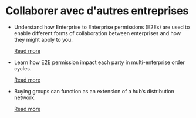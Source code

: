 # Collaborer avec d'autres entreprises

* Understand how Enterprise to Enterprise permissions \(E2Es\) are used to enable different forms of collaboration between enterprises and how they might apply to you.

  [Read more](e2e-permissions.md)

* Learn how E2E permission impact each party in multi-enterprise order cycles.

  [Read more](e2e-powers-in-multi-enterprise-ocs.md)

* Buying groups can function as an extension of a hub’s distribution network.

  [Read more](https://github.com/ofnuserguidefr/guide-utilisateur-open-food-france/tree/f72c4e0a78bb6dc0c5b39249e706b0dbac84df5f/buying-group-ofn-setup-process.md)

